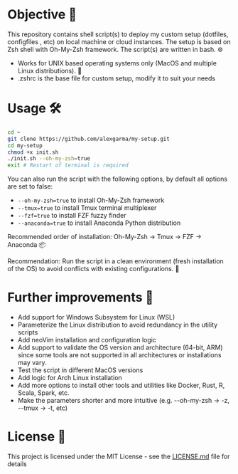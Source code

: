 # Objective 🎯

This repository contains shell script(s) to deploy my custom setup (dotfiles, configfiles , etc) on local machine or cloud instances. The setup is based on Zsh shell with Oh-My-Zsh framework. The script(s) are written in bash. ⚙️

- Works for UNIX based operating systems only (MacOS and multiple Linux distributions). 🐧
- .zshrc is the base file for custom setup, modify it to suit your needs

# Usage 🛠

```bash
cd ~
git clone https://github.com/alexgarma/my-setup.git
cd my-setup
chmod +x init.sh
./init.sh --oh-my-zsh=true
exit # Restart of terminal is required
```

You can also run the script with the following options, by default all options are set to false:

- `--oh-my-zsh=true` to install Oh-My-Zsh framework
- `--tmux=true` to install Tmux terminal multiplexer
- `--fzf=true` to install FZF fuzzy finder
- `--anaconda=true` to install Anaconda Python distribution

Recommended order of installation: Oh-My-Zsh -> Tmux -> FZF -> Anaconda 📦

Recommendation: Run the script in a clean environment (fresh installation of the OS) to avoid conflicts with existing configurations. 🧹

# Further improvements 🚀

- Add support for Windows Subsystem for Linux (WSL)
- Parameterize the Linux distribution to avoid redundancy in the utility scripts
- Add neoVim installation and configuration logic
- Add support to validate the OS version and architecture (64-bit, ARM) since some tools are not supported in all architectures or installations may vary.
- Test the script in different MacOS versions
- Add logic for Arch Linux installation
- Add more options to install other tools and utilities like Docker, Rust, R, Scala, Spark, etc.
- Make the parameters shorter and more intuitive (e.g. --oh-my-zsh -> -z, --tmux -> -t, etc)

# License 📜

This project is licensed under the MIT License - see the [LICENSE.md](LICENSE.md) file for details